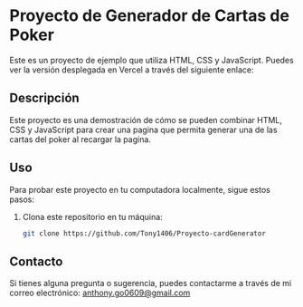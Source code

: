 # Proyecto de Generador de Cartas de Poker

Este es un proyecto de ejemplo que utiliza HTML, CSS y JavaScript. Puedes ver la versión desplegada en Vercel a través del siguiente enlace:



## Descripción

Este proyecto es una demostración de cómo se pueden combinar HTML, CSS y JavaScript para crear una pagina que permita generar una de las cartas del poker al recargar la pagina.

## Uso

Para probar este proyecto en tu computadora localmente, sigue estos pasos:

1. Clona este repositorio en tu máquina:

   ```bash
   git clone https://github.com/Tony1406/Proyecto-cardGenerator


## Contacto

Si tienes alguna pregunta o sugerencia, puedes contactarme a través de mi correo electrónico: anthony.go0609@gmail.com
